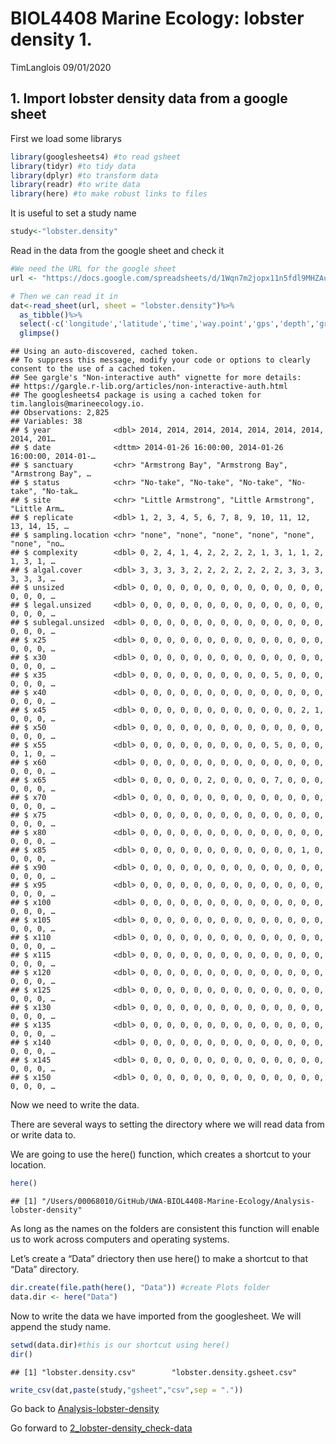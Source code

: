 BIOL4408 Marine Ecology: lobster density 1.
================
TimLanglois
09/01/2020

## 1\. Import lobster density data from a google sheet

First we load some librarys

``` r
library(googlesheets4) #to read gsheet
library(tidyr) #to tidy data
library(dplyr) #to transform data
library(readr) #to write data
library(here) #to make robust links to files
```

It is useful to set a study name

``` r
study<-"lobster.density"
```

Read in the data from the google sheet and check it

``` r
#We need the URL for the google sheet
url <- "https://docs.google.com/spreadsheets/d/1Wqn7m2jopx11n5fdl9MHZAujRVkjBusdmIHq_gMhf0A"

# Then we can read it in
dat<-read_sheet(url, sheet = "lobster.density")%>%
  as_tibble()%>%
  select(-c('longitude','latitude','time','way.point','gps','depth','group'))%>%
  glimpse()
```

    ## Using an auto-discovered, cached token.
    ## To suppress this message, modify your code or options to clearly consent to the use of a cached token.
    ## See gargle's "Non-interactive auth" vignette for more details:
    ## https://gargle.r-lib.org/articles/non-interactive-auth.html
    ## The googlesheets4 package is using a cached token for tim.langlois@marineecology.io.
    ## Observations: 2,825
    ## Variables: 38
    ## $ year              <dbl> 2014, 2014, 2014, 2014, 2014, 2014, 2014, 2014, 201…
    ## $ date              <dttm> 2014-01-26 16:00:00, 2014-01-26 16:00:00, 2014-01-…
    ## $ sanctuary         <chr> "Armstrong Bay", "Armstrong Bay", "Armstrong Bay", …
    ## $ status            <chr> "No-take", "No-take", "No-take", "No-take", "No-tak…
    ## $ site              <chr> "Little Armstrong", "Little Armstrong", "Little Arm…
    ## $ replicate         <dbl> 1, 2, 3, 4, 5, 6, 7, 8, 9, 10, 11, 12, 13, 14, 15, …
    ## $ sampling.location <chr> "none", "none", "none", "none", "none", "none", "no…
    ## $ complexity        <dbl> 0, 2, 4, 1, 4, 2, 2, 2, 2, 1, 3, 1, 1, 2, 1, 3, 1, …
    ## $ algal.cover       <dbl> 3, 3, 3, 3, 2, 2, 2, 2, 2, 2, 2, 3, 3, 3, 3, 3, 3, …
    ## $ unsized           <dbl> 0, 0, 0, 0, 0, 0, 0, 0, 0, 0, 0, 0, 0, 0, 0, 0, 0, …
    ## $ legal.unsized     <dbl> 0, 0, 0, 0, 0, 0, 0, 0, 0, 0, 0, 0, 0, 0, 0, 0, 0, …
    ## $ sublegal.unsized  <dbl> 0, 0, 0, 0, 0, 0, 0, 0, 0, 0, 0, 0, 0, 0, 0, 0, 0, …
    ## $ x25               <dbl> 0, 0, 0, 0, 0, 0, 0, 0, 0, 0, 0, 0, 0, 0, 0, 0, 0, …
    ## $ x30               <dbl> 0, 0, 0, 0, 0, 0, 0, 0, 0, 0, 0, 0, 0, 0, 0, 0, 0, …
    ## $ x35               <dbl> 0, 0, 0, 0, 0, 0, 0, 0, 0, 0, 5, 0, 0, 0, 0, 0, 0, …
    ## $ x40               <dbl> 0, 0, 0, 0, 0, 0, 0, 0, 0, 0, 0, 0, 0, 0, 0, 0, 0, …
    ## $ x45               <dbl> 0, 0, 0, 0, 0, 0, 0, 0, 0, 0, 0, 0, 2, 1, 0, 0, 0, …
    ## $ x50               <dbl> 0, 0, 0, 0, 0, 0, 0, 0, 0, 0, 0, 0, 0, 0, 0, 0, 0, …
    ## $ x55               <dbl> 0, 0, 0, 0, 0, 0, 0, 0, 0, 0, 5, 0, 0, 0, 0, 1, 0, …
    ## $ x60               <dbl> 0, 0, 0, 0, 0, 0, 0, 0, 0, 0, 0, 0, 0, 0, 0, 0, 0, …
    ## $ x65               <dbl> 0, 0, 0, 0, 0, 2, 0, 0, 0, 0, 7, 0, 0, 0, 0, 0, 0, …
    ## $ x70               <dbl> 0, 0, 0, 0, 0, 0, 0, 0, 0, 0, 0, 0, 0, 0, 0, 0, 0, …
    ## $ x75               <dbl> 0, 0, 0, 0, 0, 0, 0, 0, 0, 0, 0, 0, 0, 0, 0, 0, 0, …
    ## $ x80               <dbl> 0, 0, 0, 0, 0, 0, 0, 0, 0, 0, 0, 0, 0, 0, 0, 0, 0, …
    ## $ x85               <dbl> 0, 0, 0, 0, 0, 0, 0, 0, 0, 0, 0, 0, 1, 0, 0, 0, 0, …
    ## $ x90               <dbl> 0, 0, 0, 0, 0, 0, 0, 0, 0, 0, 0, 0, 0, 0, 0, 0, 0, …
    ## $ x95               <dbl> 0, 0, 0, 0, 0, 0, 0, 0, 0, 0, 0, 0, 0, 0, 0, 0, 0, …
    ## $ x100              <dbl> 0, 0, 0, 0, 0, 0, 0, 0, 0, 0, 0, 0, 0, 0, 0, 0, 0, …
    ## $ x105              <dbl> 0, 0, 0, 0, 0, 0, 0, 0, 0, 0, 0, 0, 0, 0, 0, 0, 0, …
    ## $ x110              <dbl> 0, 0, 0, 0, 0, 0, 0, 0, 0, 0, 0, 0, 0, 0, 0, 0, 0, …
    ## $ x115              <dbl> 0, 0, 0, 0, 0, 0, 0, 0, 0, 0, 0, 0, 0, 0, 0, 0, 0, …
    ## $ x120              <dbl> 0, 0, 0, 0, 0, 0, 0, 0, 0, 0, 0, 0, 0, 0, 0, 0, 0, …
    ## $ x125              <dbl> 0, 0, 0, 0, 0, 0, 0, 0, 0, 0, 0, 0, 0, 0, 0, 0, 0, …
    ## $ x130              <dbl> 0, 0, 0, 0, 0, 0, 0, 0, 0, 0, 0, 0, 0, 0, 0, 0, 0, …
    ## $ x135              <dbl> 0, 0, 0, 0, 0, 0, 0, 0, 0, 0, 0, 0, 0, 0, 0, 0, 0, …
    ## $ x140              <dbl> 0, 0, 0, 0, 0, 0, 0, 0, 0, 0, 0, 0, 0, 0, 0, 0, 0, …
    ## $ x145              <dbl> 0, 0, 0, 0, 0, 0, 0, 0, 0, 0, 0, 0, 0, 0, 0, 0, 0, …
    ## $ x150              <dbl> 0, 0, 0, 0, 0, 0, 0, 0, 0, 0, 0, 0, 0, 0, 0, 0, 0, …

Now we need to write the data.

There are several ways to setting the directory where we will read data
from or write data to.

We are going to use the here() function, which creates a shortcut to
your
    location.

``` r
here()
```

    ## [1] "/Users/00068010/GitHub/UWA-BIOL4408-Marine-Ecology/Analysis-lobster-density"

As long as the names on the folders are consistent this function will
enable us to work across computers and operating systems.

Let’s create a “Data” driectory then use here() to make a shortcut to
that “Data” directory.

``` r
dir.create(file.path(here(), "Data")) #create Plots folder
data.dir <- here("Data")
```

Now to write the data we have imported from the googlesheet. We will
append the study name.

``` r
setwd(data.dir)#this is our shortcut using here()
dir()
```

    ## [1] "lobster.density.csv"        "lobster.density.gsheet.csv"

``` r
write_csv(dat,paste(study,"gsheet","csv",sep = "."))
```

Go back to
[Analysis-lobster-density](https://github.com/UWA-BIOL4408-Marine-Ecology/Analysis-lobster-density/blob/master/README.md)

Go forward to
[2\_lobster-density\_check-data](https://github.com/UWA-BIOL4408-Marine-Ecology/Analysis-lobster-density/blob/master/2_lobster-density_check-data.md)
